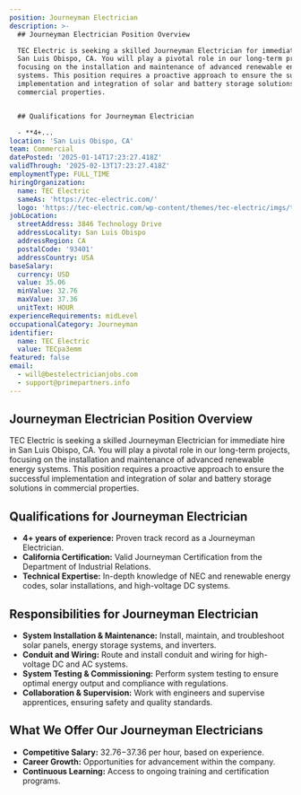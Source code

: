 ```yaml
---
position: Journeyman Electrician
description: >-
  ## Journeyman Electrician Position Overview

  TEC Electric is seeking a skilled Journeyman Electrician for immediate hire in
  San Luis Obispo, CA. You will play a pivotal role in our long-term projects,
  focusing on the installation and maintenance of advanced renewable energy
  systems. This position requires a proactive approach to ensure the successful
  implementation and integration of solar and battery storage solutions in
  commercial properties.


  ## Qualifications for Journeyman Electrician

  - **4+...
location: 'San Luis Obispo, CA'
team: Commercial
datePosted: '2025-01-14T17:23:27.418Z'
validThrough: '2025-02-13T17:23:27.418Z'
employmentType: FULL_TIME
hiringOrganization:
  name: TEC Electric
  sameAs: 'https://tec-electric.com/'
  logo: 'https://tec-electric.com/wp-content/themes/tec-electric/imgs/tec-logo.png'
jobLocation:
  streetAddress: 3846 Technology Drive
  addressLocality: San Luis Obispo
  addressRegion: CA
  postalCode: '93401'
  addressCountry: USA
baseSalary:
  currency: USD
  value: 35.06
  minValue: 32.76
  maxValue: 37.36
  unitText: HOUR
experienceRequirements: midLevel
occupationalCategory: Journeyman
identifier:
  name: TEC Electric
  value: TECpa3emm
featured: false
email:
  - will@bestelectricianjobs.com
  - support@primepartners.info
---
```




## Journeyman Electrician Position Overview
TEC Electric is seeking a skilled Journeyman Electrician for immediate hire in San Luis Obispo, CA. You will play a pivotal role in our long-term projects, focusing on the installation and maintenance of advanced renewable energy systems. This position requires a proactive approach to ensure the successful implementation and integration of solar and battery storage solutions in commercial properties.

## Qualifications for Journeyman Electrician
- **4+ years of experience:** Proven track record as a Journeyman Electrician.
- **California Certification:** Valid Journeyman Certification from the Department of Industrial Relations.
- **Technical Expertise:** In-depth knowledge of NEC and renewable energy codes, solar installations, and high-voltage DC systems.

## Responsibilities for Journeyman Electrician
- **System Installation & Maintenance:** Install, maintain, and troubleshoot solar panels, energy storage systems, and inverters.
- **Conduit and Wiring:** Route and install conduit and wiring for high-voltage DC and AC systems.
- **System Testing & Commissioning:** Perform system testing to ensure optimal energy output and compliance with regulations.
- **Collaboration & Supervision:** Work with engineers and supervise apprentices, ensuring safety and quality standards.

## What We Offer Our Journeyman Electricians
- **Competitive Salary:** $32.76-$37.36 per hour, based on experience.
- **Career Growth:** Opportunities for advancement within the company.
- **Continuous Learning:** Access to ongoing training and certification programs.